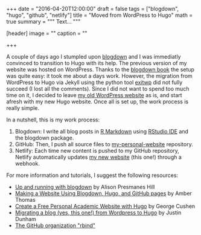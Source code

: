 +++
date = "2016-04-20T12:00:00"
draft = false
tags = ["blogdown", "hugo", "github", "netlify"]
title = "Moved from WordPress to Hugo"
math = true
summary = """
Text... 
"""

[header]
image = ""
caption = ""

+++

A couple of days ago I stumpled upon [blogdown](https://github.com/rstudio/blogdown) and I was immediatly convinced to transition to Hugo with its help. The previous version of my website was hosted on WordPress. Thanks to the [blogdown book](https://bookdown.org/yihui/blogdown/) the setup was quite easy: it took me about a days work. However, the migration from WordPress to Hugo via Jekyll using the python tool [exitwp](https://github.com/thomasf/exitwp) did not fully succeed (I lost all the comments). Since I did not want to spend too much time on it, I decided to leave [my old WordPress website](http://samboh.blogs.dsv.su.se/) as is, and start afresh with my new Hugo website. Once all is set up, the work process is really simple.

In a nutshell, this is my work process: 

1. Blogdown: I write all blog posts in [R Markdown](http://rmarkdown.rstudio.com/) using [RStudio IDE](https://www.rstudio.com/products/RStudio/) and the blogdown package. 
2. GitHub: Then, I push all source files to [my-personal-website](https://github.com/samuel-bohman/my-personal-website) repository.
3. Netlify: Each time new content is pushed to my GitHub repository, Netlify automatically updates [my new website](https://samuel.netlify.com/) (this one!) through a webhook. 

For more information and tutorials, I suggest the following resources:  

- [Up and running with blogdown](https://apreshill.rbind.io/post/up-and-running-with-blogdown/) by Alison Presmanes Hill  
- [Making a Website Using Blogdown, Hugo, and GitHub pages](https://proquestionasker.github.io/blog/Making_Site/) by Amber Thomas  
- [Create a Free Personal Academic Website with Hugo](https://georgecushen.com/create-your-website-with-hugo/) by George Cushen  
- [Migrating a blog (yes, this one!) from Wordpress to Hugo](http://justindunham.net/migrating-from-wordpress-to-hugo/) by Justin Dunham  
- [The GitHub organization "rbind"](https://support.rbind.io/about/) 